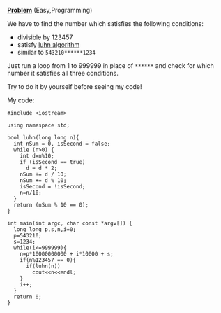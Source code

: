 [**Problem**](https://ctflearn.com/challenge/970) (Easy,Programming)

We have to find the number which satisfies the following conditions:
- divisible by 123457
- satisfy [luhn algorithm](https://www.youtube.com/watch?v=PNXXqzU4YnM)
- similar to ```543210******1234```

Just run a loop from 1 to 999999 in place of ```******``` and check for which number it satisfies all three conditions.

Try to do it by yourself before seeing my code!




My code:
```
#include <iostream>

using namespace std;

bool luhn(long long n){
  int nSum = 0, isSecond = false;
  while (n>0) {
    int d=n%10;
    if (isSecond == true)
      d = d * 2;
    nSum += d / 10;
    nSum += d % 10;
    isSecond = !isSecond;
    n=n/10;
  }
  return (nSum % 10 == 0);
}

int main(int argc, char const *argv[]) {
  long long p,s,n,i=0;
  p=543210;
  s=1234;
  while(i<=999999){
    n=p*10000000000 + i*10000 + s;
    if(n%123457 == 0){
      if(luhn(n))
        cout<<n<<endl;
    }
    i++;
  }
  return 0;
}

```
